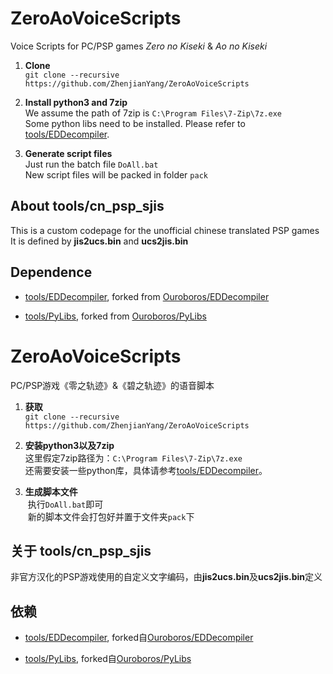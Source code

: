 # ZeroAoVoiceScripts
Voice Scripts for PC/PSP games *Zero no Kiseki* & *Ao no Kiseki*

1.  **Clone**   
  `git clone --recursive https://github.com/ZhenjianYang/ZeroAoVoiceScripts`
  
2.  **Install python3 and 7zip**   
  We assume the path of 7zip is `C:\Program Files\7-Zip\7z.exe`  
  Some python libs need to be installed. Please refer to [tools/EDDecompiler](https://github.com/ZhenjianYang/EDDecompiler).

3.  **Generate script files**   
  Just run the batch file `DoAll.bat`   
  New script files will be packed in folder `pack`

## About tools/cn_psp_sjis

This is a custom codepage for the unofficial chinese translated PSP games   
It is defined by **jis2ucs.bin** and **ucs2jis.bin**

## Dependence

- [tools/EDDecompiler](https://github.com/ZhenjianYang/EDDecompiler), forked from [Ouroboros/EDDecompiler](https://github.com/Ouroboros/EDDecompiler)   

- [tools/PyLibs](https://github.com/ZhenjianYang/PyLibs), forked from [Ouroboros/PyLibs](https://github.com/Ouroboros/PyLibs)   

# ZeroAoVoiceScripts
PC/PSP游戏《零之轨迹》&《碧之轨迹》的语音脚本

1.  **获取**   
  `git clone --recursive https://github.com/ZhenjianYang/ZeroAoVoiceScripts`
  
2.  **安装python3以及7zip**   
  这里假定7zip路径为：`C:\Program Files\7-Zip\7z.exe`   
  还需要安装一些python库，具体请参考[tools/EDDecompiler](https://github.com/ZhenjianYang/EDDecompiler)。

3.  **生成脚本文件**   
  执行`DoAll.bat`即可    
  新的脚本文件会打包好并置于文件夹`pack`下

## 关于 tools/cn_psp_sjis

非官方汉化的PSP游戏使用的自定义文字编码，由**jis2ucs.bin**及**ucs2jis.bin**定义

## 依赖

- [tools/EDDecompiler](https://github.com/ZhenjianYang/EDDecompiler), forked自[Ouroboros/EDDecompiler](https://github.com/Ouroboros/EDDecompiler)   

- [tools/PyLibs](https://github.com/ZhenjianYang/PyLibs), forked自[Ouroboros/PyLibs](https://github.com/Ouroboros/PyLibs) 
